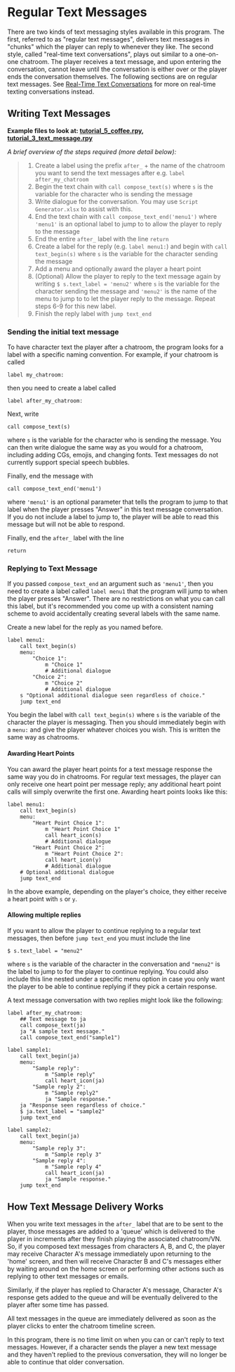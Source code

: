 # Regular Text Messages

There are two kinds of text messaging styles available in this program. The first, referred to as "regular text messages", delivers text messages in "chunks" which the player can reply to whenever they like. The second style, called "real-time text conversations", plays out similar to a one-on-one chatroom. The player receives a text message, and upon entering the conversation, cannot leave until the conversation is either over or the player ends the conversation themselves. The following sections are on regular text messages. See [Real-Time Text Conversations](Real-Time-Text-Conversations.md) for more on real-time texting conversations instead.

## Writing Text Messages

**Example files to look at: [tutorial_5_coffee.rpy](https://github.com/shawna-p/mysterious-messenger/blob/master/game/tutorial_day_scripts/tutorial_5_coffee.rpy "tutorial_5_coffee"), [tutorial_3_text_message.rpy](https://github.com/shawna-p/mysterious-messenger/blob/master/game/tutorial_day_scripts/tutorial_3_text_message.rpy "tutorial_3_text_message")**

_A brief overview of the steps required (more detail below):_

> 1. Create a label using the prefix `after_` + the name of the chatroom you want to send the text messages after e.g. `label after_my_chatroom`
> 2. Begin the text chain with `call compose_text(s)` where `s` is the variable for the character who is sending the message
> 3. Write dialogue for the conversation. You may use `Script Generator.xlsx` to assist with this.
> 4. End the text chain with `call compose_text_end('menu1')` where `'menu1'` is an optional label to jump to to allow the player to reply to the message
> 5. End the entire `after_` label with the line `return`
> 6. Create a label for the reply (e.g. `label menu1:`) and begin with `call text_begin(s)` where `s` is the variable for the character sending the message
> 7. Add a menu and optionally award the player a heart point
> 8. (Optional) Allow the player to reply to the text message again by writing `$ s.text_label = 'menu2'` where `s` is the variable for the character sending the message and `'menu2'` is the name of the menu to jump to to let the player reply to the message. Repeat steps 6-9 for this new label.
> 9. Finish the reply label with `jump text_end`

### Sending the initial text message

To have character text the player after a chatroom, the program looks for a label with a specific naming convention. For example, if your chatroom is called

```renpy
label my_chatroom:
```

then you need to create a label called

```renpy
label after_my_chatroom:
```

Next, write

```renpy
call compose_text(s)
```

where `s` is the variable for the character who is sending the message. You can then write dialogue the same way as you would for a chatroom, including adding CGs, emojis, and changing fonts. Text messages do not currently support special speech bubbles.

Finally, end the message with

```renpy
call compose_text_end('menu1')
```

where `'menu1'` is an optional parameter that tells the program to jump to that label when the player presses "Answer" in this text message conversation. If you do not include a label to jump to, the player will be able to read this message but will not be able to respond.

Finally, end the `after_` label with the line

```renpy
return
```

### Replying to Text Message

If you passed `compose_text_end` an argument such as `'menu1'`, then you need to create a label called `label menu1` that the program will jump to when the player presses "Answer". There are no restrictions on what you can call this label, but it's recommended you come up with a consistent naming scheme to avoid accidentally creating several labels with the same name.

Create a new label for the reply as you named before.

```renpy
label menu1:
    call text_begin(s)
    menu:
        "Choice 1":
            m "Choice 1"
            # Additional dialogue
        "Choice 2":
            m "Choice 2"
            # Additional dialogue
    s "Optional additional dialogue seen regardless of choice."
    jump text_end
```

You begin the label with `call text_begin(s)` where `s` is the variable of the character the player is messaging. Then you should immediately begin with a `menu:` and give the player whatever choices you wish. This is written the same way as chatrooms.

#### Awarding Heart Points

You can award the player heart points for a text message response the same way you do in chatrooms. For regular text messages, the player can only receive one heart point per message reply; any additional heart point calls will simply overwrite the first one. Awarding heart points looks like this:

```renpy
label menu1:
    call text_begin(s)
    menu:
        "Heart Point Choice 1":
            m "Heart Point Choice 1"
            call heart_icon(s)
            # Additional dialogue
        "Heart Point Choice 2":
            m "Heart Point Choice 2":
            call heart_icon(y)
            # Additional dialogue
    # Optional additional dialogue
    jump text_end
```

In the above example, depending on the player's choice, they either receive a heart point with `s` or `y`.

#### Allowing multiple replies

If you want to allow the player to continue replying to a regular text messages, then before `jump text_end` you must include the line

```renpy
$ s.text_label = "menu2"
```

where `s` is the variable of the character in the conversation and `"menu2"` is the label to jump to for the player to continue replying. You could also include this line nested under a specific menu option in case you only want the player to be able to continue replying if they pick a certain response.

A text message conversation with two replies might look like the following:

```renpy
label after_my_chatroom:
    ## Text message to ja
    call compose_text(ja)
    ja "A sample text message."
    call compose_text_end("sample1")

label sample1:
    call text_begin(ja)
    menu:
        "Sample reply":
            m "Sample reply"
            call heart_icon(ja)
        "Sample reply 2":
            m "Sample reply2"
            ja "Sample response."
    ja "Response seen regardless of choice."
    $ ja.text_label = "sample2"
    jump text_end

label sample2:
    call text_begin(ja)
    menu:
        "Sample reply 3":
            m "Sample reply 3"
        "Sample reply 4":
            m "Sample reply 4"
            call heart_icon(ja)
            ja "Sample response."
    jump text_end
```

## How Text Message Delivery Works

When you write text messages in the `after_` label that are to be sent to the player, those messages are added to a 'queue' which is delivered to the player in increments after they finish playing the associated chatroom/VN. So, if you composed text messages from characters A, B, and C, the player may receive Character A's message immediately upon returning to the 'home' screen, and then will receive Character B and C's messages either by waiting around on the home screen or performing other actions such as replying to other text messages or emails.

Similarly, if the player has replied to Character A's message, Character A's response gets added to the queue and will be eventually delivered to the player after some time has passed.

All text messages in the queue are immediately delivered as soon as the player clicks to enter the chatroom timeline screen.

In this program, there is no time limit on when you can or can't reply to text messages. However, if a character sends the player a new text message and they haven't replied to the previous conversation, they will no longer be able to continue that older conversation.
